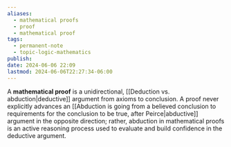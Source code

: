 ```yaml
---
aliases:
  - mathematical proofs
  - proof
  - mathematical proof
tags:
  - permanent-note
  - topic-logic-mathematics
publish: 
date: 2024-06-06 22:09
lastmod: 2024-06-06T22:27:34-06:00
---
```

A **mathematical proof** is a unidirectional, [[Deduction vs. abduction|deductive]] argument from axioms to conclusion. A proof never explicitly advances an [[Abduction is going from a believed conclusion to requirements for the conclusion to be true, after Peirce|abductive]] argument in the opposite direction; rather, abduction in mathematical proofs is an active reasoning process used to evaluate and build confidence in the deductive argument.